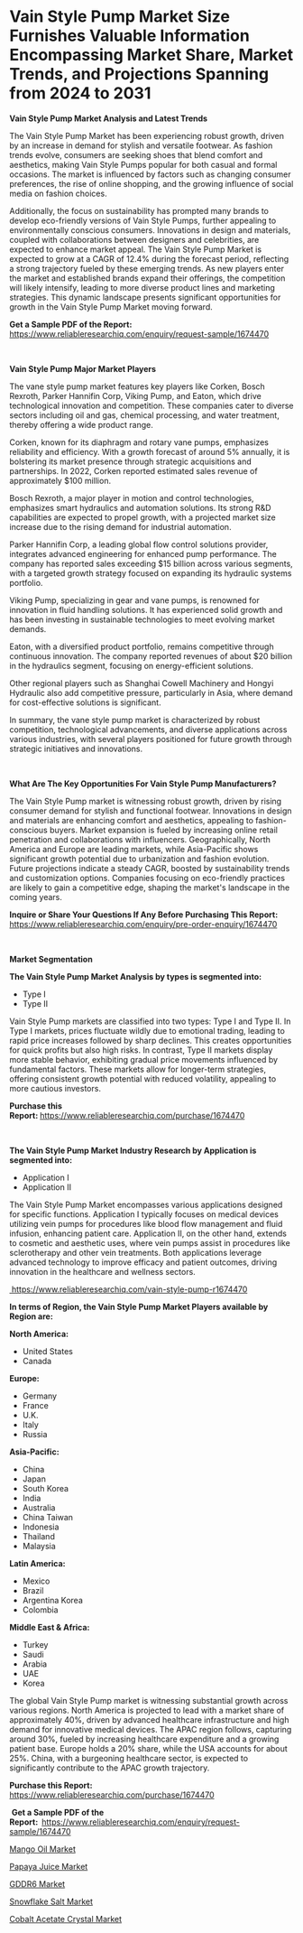 <p><h1>Vain Style Pump Market Size Furnishes Valuable Information Encompassing Market Share, Market Trends, and Projections Spanning from 2024 to 2031</h1></p><p><strong>Vain Style Pump Market Analysis and Latest Trends</strong></p>
<p><p>The Vain Style Pump Market has been experiencing robust growth, driven by an increase in demand for stylish and versatile footwear. As fashion trends evolve, consumers are seeking shoes that blend comfort and aesthetics, making Vain Style Pumps popular for both casual and formal occasions. The market is influenced by factors such as changing consumer preferences, the rise of online shopping, and the growing influence of social media on fashion choices. </p><p>Additionally, the focus on sustainability has prompted many brands to develop eco-friendly versions of Vain Style Pumps, further appealing to environmentally conscious consumers. Innovations in design and materials, coupled with collaborations between designers and celebrities, are expected to enhance market appeal. The Vain Style Pump Market is expected to grow at a CAGR of 12.4% during the forecast period, reflecting a strong trajectory fueled by these emerging trends. As new players enter the market and established brands expand their offerings, the competition will likely intensify, leading to more diverse product lines and marketing strategies. This dynamic landscape presents significant opportunities for growth in the Vain Style Pump Market moving forward.</p></p>
<p><strong>Get a Sample PDF of the Report:&nbsp;</strong> <a href="https://www.reliableresearchiq.com/enquiry/request-sample/1674470?utm_campaign=100&utm_medium=2&utm_source=Github&utm_content=ia&utm_term=10102024&utm_id=vain-style-pump">https://www.reliableresearchiq.com/enquiry/request-sample/1674470</a></p>
<p>&nbsp;</p>
<p><strong>Vain Style Pump Major Market Players</strong></p>
<p><p>The vane style pump market features key players like Corken, Bosch Rexroth, Parker Hannifin Corp, Viking Pump, and Eaton, which drive technological innovation and competition. These companies cater to diverse sectors including oil and gas, chemical processing, and water treatment, thereby offering a wide product range.</p><p>Corken, known for its diaphragm and rotary vane pumps, emphasizes reliability and efficiency. With a growth forecast of around 5% annually, it is bolstering its market presence through strategic acquisitions and partnerships. In 2022, Corken reported estimated sales revenue of approximately $100 million.</p><p>Bosch Rexroth, a major player in motion and control technologies, emphasizes smart hydraulics and automation solutions. Its strong R&D capabilities are expected to propel growth, with a projected market size increase due to the rising demand for industrial automation.</p><p>Parker Hannifin Corp, a leading global flow control solutions provider, integrates advanced engineering for enhanced pump performance. The company has reported sales exceeding $15 billion across various segments, with a targeted growth strategy focused on expanding its hydraulic systems portfolio.</p><p>Viking Pump, specializing in gear and vane pumps, is renowned for innovation in fluid handling solutions. It has experienced solid growth and has been investing in sustainable technologies to meet evolving market demands.</p><p>Eaton, with a diversified product portfolio, remains competitive through continuous innovation. The company reported revenues of about $20 billion in the hydraulics segment, focusing on energy-efficient solutions.</p><p>Other regional players such as Shanghai Cowell Machinery and Hongyi Hydraulic also add competitive pressure, particularly in Asia, where demand for cost-effective solutions is significant.</p><p>In summary, the vane style pump market is characterized by robust competition, technological advancements, and diverse applications across various industries, with several players positioned for future growth through strategic initiatives and innovations.</p></p>
<p>&nbsp;</p>
<p><strong>What Are The Key Opportunities For Vain Style Pump Manufacturers?</strong></p>
<p><p>The Vain Style Pump market is witnessing robust growth, driven by rising consumer demand for stylish and functional footwear. Innovations in design and materials are enhancing comfort and aesthetics, appealing to fashion-conscious buyers. Market expansion is fueled by increasing online retail penetration and collaborations with influencers. Geographically, North America and Europe are leading markets, while Asia-Pacific shows significant growth potential due to urbanization and fashion evolution. Future projections indicate a steady CAGR, boosted by sustainability trends and customization options. Companies focusing on eco-friendly practices are likely to gain a competitive edge, shaping the market's landscape in the coming years.</p></p>
<p><strong>Inquire or Share Your Questions If Any Before Purchasing This Report:</strong> <a href="https://www.reliableresearchiq.com/enquiry/pre-order-enquiry/1674470?utm_campaign=100&utm_medium=2&utm_source=Github&utm_content=ia&utm_term=10102024&utm_id=vain-style-pump">https://www.reliableresearchiq.com/enquiry/pre-order-enquiry/1674470</a></p>
<p>&nbsp;</p>
<p><strong>Market Segmentation</strong></p>
<p><strong>The Vain Style Pump Market Analysis by types is segmented into:</strong></p>
<p><ul><li>Type I</li><li>Type II</li></ul></p>
<p><p>Vain Style Pump markets are classified into two types: Type I and Type II. In Type I markets, prices fluctuate wildly due to emotional trading, leading to rapid price increases followed by sharp declines. This creates opportunities for quick profits but also high risks. In contrast, Type II markets display more stable behavior, exhibiting gradual price movements influenced by fundamental factors. These markets allow for longer-term strategies, offering consistent growth potential with reduced volatility, appealing to more cautious investors.</p></p>
<p><strong>Purchase this Report:&nbsp;</strong><a href="https://www.reliableresearchiq.com/purchase/1674470?utm_campaign=100&utm_medium=2&utm_source=Github&utm_content=ia&utm_term=10102024&utm_id=vain-style-pump">https://www.reliableresearchiq.com/purchase/1674470</a></p>
<p>&nbsp;</p>
<p><strong>The Vain Style Pump Market Industry Research by Application is segmented into:</strong></p>
<p><ul><li>Application I</li><li>Application II</li></ul></p>
<p><p>The Vain Style Pump Market encompasses various applications designed for specific functions. Application I typically focuses on medical devices utilizing vein pumps for procedures like blood flow management and fluid infusion, enhancing patient care. Application II, on the other hand, extends to cosmetic and aesthetic uses, where vein pumps assist in procedures like sclerotherapy and other vein treatments. Both applications leverage advanced technology to improve efficacy and patient outcomes, driving innovation in the healthcare and wellness sectors.</p></p>
<p><a href="https://www.reliableresearchiq.com/vain-style-pump-r1674470?utm_campaign=100&utm_medium=2&utm_source=Github&utm_content=ia&utm_term=10102024&utm_id=vain-style-pump">&nbsp;https://www.reliableresearchiq.com/vain-style-pump-r1674470</a></p>
<p><strong>In terms of Region, the Vain Style Pump Market Players available by Region are:</strong></p>
<p>
    <p> <strong> North America: </strong>
        <ul>
            <li>United States</li>
            <li>Canada</li>
        </ul>
        </p> 
    <p> <strong> Europe: </strong>
        <ul>
            <li>Germany</li>
            <li>France</li>
            <li>U.K.</li>
            <li>Italy</li>
            <li>Russia</li>
        </ul>
        </p> 
    <p> <strong> Asia-Pacific: </strong>
        <ul>
            <li>China</li>
            <li>Japan</li>
            <li>South Korea</li>
            <li>India</li>
            <li>Australia</li>
            <li>China Taiwan</li>
            <li>Indonesia</li>
            <li>Thailand</li>
            <li>Malaysia</li>
        </ul>
        </p> 
    <p> <strong> Latin America: </strong>
        <ul>
            <li>Mexico</li>
            <li>Brazil</li>
            <li>Argentina Korea</li>
            <li>Colombia</li>
        </ul>
        </p> 
    <p> <strong> Middle East & Africa: </strong>
        <ul>
            <li>Turkey</li>
            <li>Saudi</li>
            <li>Arabia</li>
            <li>UAE</li>
            <li>Korea</li>
        </ul>
    </p>
    </p>
<p><p>The global Vain Style Pump market is witnessing substantial growth across various regions. North America is projected to lead with a market share of approximately 40%, driven by advanced healthcare infrastructure and high demand for innovative medical devices. The APAC region follows, capturing around 30%, fueled by increasing healthcare expenditure and a growing patient base. Europe holds a 20% share, while the USA accounts for about 25%. China, with a burgeoning healthcare sector, is expected to significantly contribute to the APAC growth trajectory.</p></p>
<p><strong>Purchase this Report: </strong><a href="https://www.reliableresearchiq.com/purchase/1674470?utm_campaign=100&utm_medium=2&utm_source=Github&utm_content=ia&utm_term=10102024&utm_id=vain-style-pump">https://www.reliableresearchiq.com/purchase/1674470</a></p>
<p>&nbsp;<strong>Get a Sample PDF of the Report:&nbsp;&nbsp;</strong><a href="https://www.reliableresearchiq.com/enquiry/request-sample/1674470?utm_campaign=100&utm_medium=2&utm_source=Github&utm_content=ia&utm_term=10102024&utm_id=vain-style-pump">https://www.reliableresearchiq.com/enquiry/request-sample/1674470</a></p>
<p><strong></strong></p>
<p><p><a href="https://issuu.com/reportprime-2/docs/mango-oil-market-size-2030.pptx_6289bc757c966b?utm_campaign=100&utm_medium=2&utm_source=Github&utm_content=ia&utm_term=10102024&utm_id=vain-style-pump">Mango Oil Market</a></p><p><a href="https://issuu.com/reportprime-2/docs/papaya-juice-market-size-2030.pptx_921e9fb4aaa5c0?utm_campaign=100&utm_medium=2&utm_source=Github&utm_content=ia&utm_term=10102024&utm_id=vain-style-pump">Papaya Juice Market</a></p><p><a href="https://www.linkedin.com/pulse/influencing-factors-gddr6-market-insights-growth-projections-ix1ie?utm_campaign=100&utm_medium=2&utm_source=Github&utm_content=ia&utm_term=10102024&utm_id=vain-style-pump">GDDR6 Market</a></p><p><a href="https://github.com/she4uisome/Market-Research-Report-List-1/blob/main/snowflake-salt-market.md?utm_campaign=100&utm_medium=2&utm_source=Github&utm_content=ia&utm_term=10102024&utm_id=vain-style-pump">Snowflake Salt Market</a></p><p><a href="https://github.com/maximinauago/Market-Research-Report-List-1/blob/main/cobalt-acetate-crystal-market.md?utm_campaign=100&utm_medium=2&utm_source=Github&utm_content=ia&utm_term=10102024&utm_id=vain-style-pump">Cobalt Acetate Crystal Market</a></p></p>